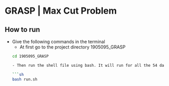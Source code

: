 # GRASP | Max Cut Problem

## How to run 
- Give the following commands in the terminal
    - At first go to the project directory 1905095_GRASP
    ```sh
    cd 1905095_GRASP

    - Then run the shell file using bash. It will run for all the 54 datasets and generate the output stats in 1905095_output.csv file. As the dataset is huge, it will take a while to run depending on the system configuration.
    
    ```sh
    bash run.sh